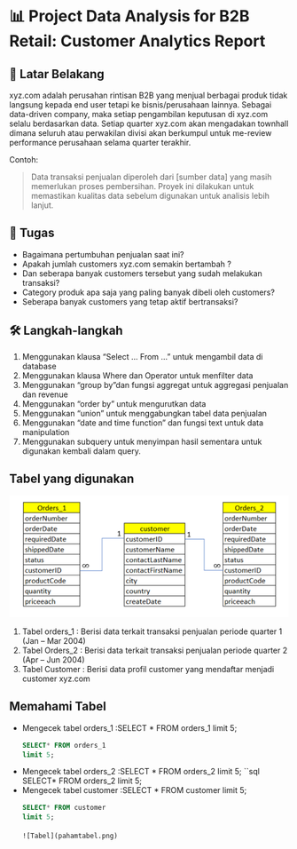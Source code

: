 # 📊 Project Data Analysis for B2B Retail: Customer Analytics Report

## 📖 Latar Belakang
xyz.com adalah perusahan rintisan B2B yang menjual berbagai produk tidak langsung kepada end user tetapi ke bisnis/perusahaan lainnya. Sebagai data-driven company, maka setiap pengambilan keputusan di xyz.com selalu berdasarkan data. Setiap quarter xyz.com akan mengadakan townhall dimana seluruh atau perwakilan divisi akan berkumpul untuk me-review performance perusahaan selama quarter terakhir.

Contoh:
> Data transaksi penjualan diperoleh dari [sumber data] yang masih memerlukan proses pembersihan. Proyek ini dilakukan untuk memastikan kualitas data sebelum digunakan untuk analisis lebih lanjut.

## 🎯 Tugas
- Bagaimana pertumbuhan penjualan saat ini?
- Apakah jumlah customers xyz.com semakin bertambah ?
- Dan seberapa banyak customers tersebut yang sudah melakukan transaksi?
- Category produk apa saja yang paling banyak dibeli oleh customers?
- Seberapa banyak customers yang tetap aktif bertransaksi?

## 🛠 Langkah-langkah
1. Menggunakan klausa “Select … From …” untuk mengambil data di database
2. Menggunakan klausa Where dan Operator untuk menfilter data
3. Menggunakan “group by”dan fungsi aggregat untuk aggregasi penjualan dan revenue
4. Menggunakan “order by” untuk mengurutkan data
5. Menggunakan “union” untuk menggabungkan tabel data penjualan
6. Menggunakan “date and time function” dan fungsi text untuk data manipulation
7. Menggunakan subquery untuk menyimpan hasil sementara untuk digunakan kembali dalam query.

## Tabel yang digunakan
![Tabel](tabel.png)
1. Tabel orders_1 : Berisi data terkait transaksi penjualan periode quarter 1 (Jan – Mar 2004)
2. Tabel Orders_2 : Berisi data terkait transaksi penjualan periode quarter 2 (Apr – Jun 2004)
3. Tabel Customer : Berisi data profil customer yang mendaftar menjadi customer xyz.com

## Memahami Tabel
- Mengecek tabel orders_1 :SELECT * FROM orders_1 limit 5;
  ```sql
  SELECT* FROM orders_1
  limit 5;
- Mengecek tabel orders_2 :SELECT * FROM orders_2 limit 5;
  ``sql
  SELECT* FROM orders_2
  limit 5;
- Mengecek tabel customer :SELECT * FROM customer limit 5;
  ```sql
  SELECT* FROM customer
  limit 5;

  ![Tabel](pahamtabel.png)
